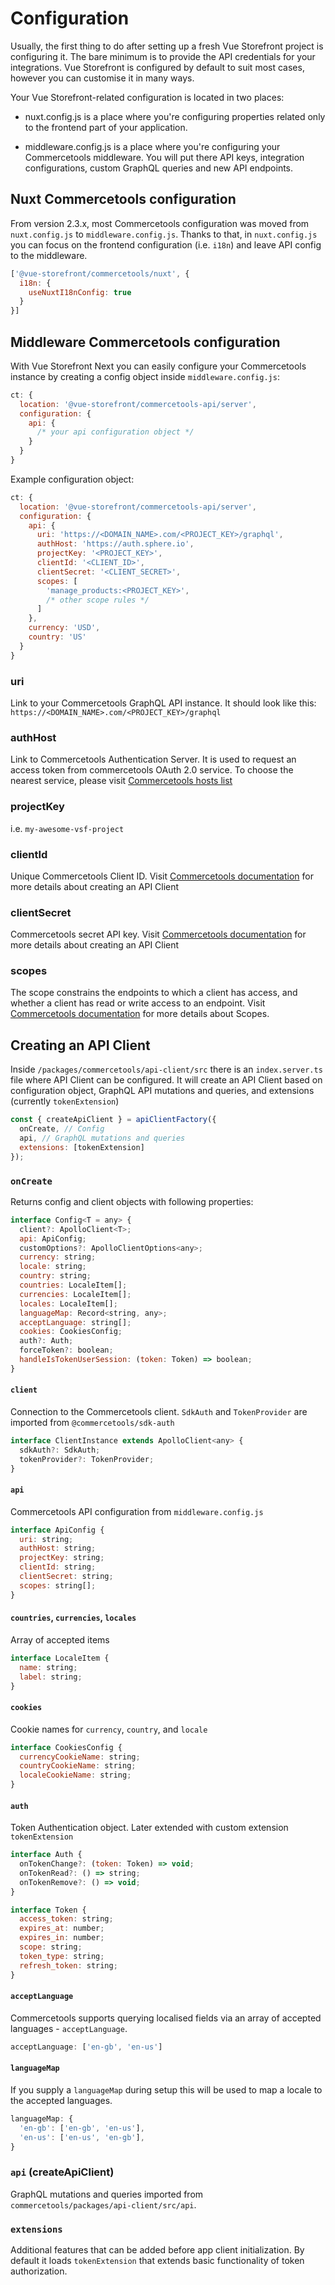 # Configuration

Usually, the first thing to do after setting up a fresh Vue Storefront project is configuring it. The bare minimum is to provide the API credentials for your integrations. Vue Storefront is configured by default to suit most cases, however you can customise it in many ways.

Your Vue Storefront-related configuration is located in two places:

- nuxt.config.js is a place where you're configuring properties related only to the frontend part of your application.

- middleware.config.js is a place where you're configuring your Commercetools middleware. You will put there API keys, integration configurations, custom GraphQL queries and new API endpoints.

## Nuxt Commercetools configuration

From version 2.3.x, most Commercetools configuration was moved from `nuxt.config.js` to `middleware.config.js`. Thanks to that, in `nuxt.config.js` you can focus on the frontend configuration (i.e. `i18n`) and leave API config to the middleware.

```js
['@vue-storefront/commercetools/nuxt', {
  i18n: {
    useNuxtI18nConfig: true
  }
}]
```

## Middleware Commercetools configuration

 With Vue Storefront Next you can easily configure your Commercetools instance by creating a config object inside `middleware.config.js`:

```js
ct: {
  location: '@vue-storefront/commercetools-api/server',
  configuration: {
    api: {
      /* your api configuration object */
    }
  }
}
```

Example configuration object:

```js
ct: {
  location: '@vue-storefront/commercetools-api/server',
  configuration: {
    api: {
      uri: 'https://<DOMAIN_NAME>.com/<PROJECT_KEY>/graphql',
      authHost: 'https://auth.sphere.io',
      projectKey: '<PROJECT_KEY>',
      clientId: '<CLIENT_ID>',
      clientSecret: '<CLIENT_SECRET>',
      scopes: [
        'manage_products:<PROJECT_KEY>',
        /* other scope rules */
      ]
    },
    currency: 'USD',
    country: 'US'
  }
}
```

### uri

Link to your Commercetools GraphQL API instance. It should look like this:
`https://<DOMAIN_NAME>.com/<PROJECT_KEY>/graphql`

### authHost

Link to Commercetools Authentication Server. It is used to request an access token from commercetools OAuth 2.0 service. To choose the nearest service, please visit [Commercetools hosts list](https://docs.commercetools.com/api/authorization)

### projectKey

i.e. `my-awesome-vsf-project`

### clientId

Unique Commercetools Client ID. Visit [Commercetools documentation](https://docs.commercetools.com/tutorials/getting-started#creating-an-api-client) for more details about creating an API Client

### clientSecret

Commercetools secret API key. Visit [Commercetools documentation](https://docs.commercetools.com/tutorials/getting-started#creating-an-api-client) for more details about creating an API Client

### scopes

The scope constrains the endpoints to which a client has access, and whether a client has read or write access to an endpoint. Visit [Commercetools documentation](https://docs.commercetools.com/api/scopes#top) for more details about Scopes.

## Creating an API Client

Inside `/packages/commercetools/api-client/src` there is an `index.server.ts` file where API Client can be configured. It will create an API Client based on configuration object, GraphQL API mutations and queries, and extensions (currently `tokenExtension`)

```js
const { createApiClient } = apiClientFactory({
  onCreate, // Config
  api, // GraphQL mutations and queries
  extensions: [tokenExtension]
});
```

### `onCreate`

Returns config and client objects with following properties:

```js
interface Config<T = any> {
  client?: ApolloClient<T>;
  api: ApiConfig;
  customOptions?: ApolloClientOptions<any>;
  currency: string;
  locale: string;
  country: string;
  countries: LocaleItem[];
  currencies: LocaleItem[];
  locales: LocaleItem[];
  languageMap: Record<string, any>;
  acceptLanguage: string[];
  cookies: CookiesConfig;
  auth?: Auth;
  forceToken?: boolean;
  handleIsTokenUserSession: (token: Token) => boolean;
}
```

#### `client`

Connection to the Commercetools client. `SdkAuth` and `TokenProvider` are imported from `@commercetools/sdk-auth`

```js
interface ClientInstance extends ApolloClient<any> {
  sdkAuth?: SdkAuth;
  tokenProvider?: TokenProvider;
}
```

#### `api`

Commercetools API configuration from `middleware.config.js`

```js
interface ApiConfig {
  uri: string;
  authHost: string;
  projectKey: string;
  clientId: string;
  clientSecret: string;
  scopes: string[];
}
```

#### `countries`, `currencies`, `locales`

Array of accepted items

```js
interface LocaleItem {
  name: string;
  label: string;
}
```

#### `cookies`

Cookie names for `currency`, `country`, and `locale`

```js
interface CookiesConfig {
  currencyCookieName: string;
  countryCookieName: string;
  localeCookieName: string;
}
```

#### `auth`

Token Authentication object. Later extended with custom extension `tokenExtension`

```js
interface Auth {
  onTokenChange?: (token: Token) => void;
  onTokenRead?: () => string;
  onTokenRemove?: () => void;
}

interface Token {
  access_token: string;
  expires_at: number;
  expires_in: number;
  scope: string;
  token_type: string;
  refresh_token: string;
}
```

#### `acceptLanguage`

Commercetools supports querying localised fields via an array of accepted languages - `acceptLanguage`.

```js
acceptLanguage: ['en-gb', 'en-us']
```

#### `languageMap`

If you supply a `languageMap` during setup this will be used to map a locale to the accepted languages.

```js
languageMap: {
  'en-gb': ['en-gb', 'en-us'],
  'en-us': ['en-us', 'en-gb'],
}
```

### `api` (createApiClient)

GraphQL mutations and queries imported from `commercetools/packages/api-client/src/api`. 

### `extensions`

Additional features that can be added before app client initialization. By default it loads `tokenExtension` that extends basic functionality of token authorization.